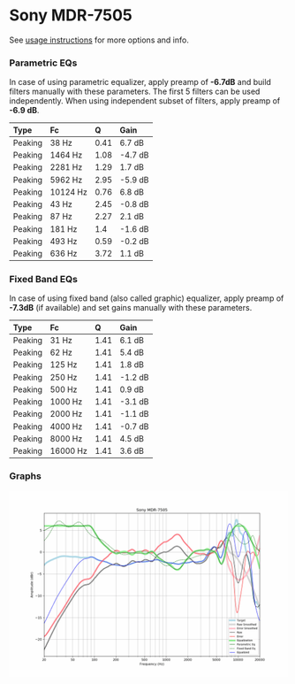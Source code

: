 # Sony MDR-7505
See [usage instructions](https://github.com/jaakkopasanen/AutoEq#usage) for more options and info.

### Parametric EQs
In case of using parametric equalizer, apply preamp of **-6.7dB** and build filters manually
with these parameters. The first 5 filters can be used independently.
When using independent subset of filters, apply preamp of **-6.9 dB**.

| Type    | Fc       |    Q | Gain    |
|:--------|:---------|:-----|:--------|
| Peaking | 38 Hz    | 0.41 | 6.7 dB  |
| Peaking | 1464 Hz  | 1.08 | -4.7 dB |
| Peaking | 2281 Hz  | 1.29 | 1.7 dB  |
| Peaking | 5962 Hz  | 2.95 | -5.9 dB |
| Peaking | 10124 Hz | 0.76 | 6.8 dB  |
| Peaking | 43 Hz    | 2.45 | -0.8 dB |
| Peaking | 87 Hz    | 2.27 | 2.1 dB  |
| Peaking | 181 Hz   | 1.4  | -1.6 dB |
| Peaking | 493 Hz   | 0.59 | -0.2 dB |
| Peaking | 636 Hz   | 3.72 | 1.1 dB  |

### Fixed Band EQs
In case of using fixed band (also called graphic) equalizer, apply preamp of **-7.3dB**
(if available) and set gains manually with these parameters.

| Type    | Fc       |    Q | Gain    |
|:--------|:---------|:-----|:--------|
| Peaking | 31 Hz    | 1.41 | 6.1 dB  |
| Peaking | 62 Hz    | 1.41 | 5.4 dB  |
| Peaking | 125 Hz   | 1.41 | 1.8 dB  |
| Peaking | 250 Hz   | 1.41 | -1.2 dB |
| Peaking | 500 Hz   | 1.41 | 0.9 dB  |
| Peaking | 1000 Hz  | 1.41 | -3.1 dB |
| Peaking | 2000 Hz  | 1.41 | -1.1 dB |
| Peaking | 4000 Hz  | 1.41 | -0.7 dB |
| Peaking | 8000 Hz  | 1.41 | 4.5 dB  |
| Peaking | 16000 Hz | 1.41 | 3.6 dB  |

### Graphs
![](./Sony%20MDR-7505.png)